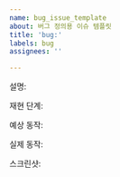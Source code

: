```yaml
---
name: bug_issue_template
about: 버그 정의용 이슈 템플릿
title: 'bug:'
labels: bug
assignees: ''

---
```


설명:

재현 단계:

예상 동작:

실제 동작:

스크린샷:
